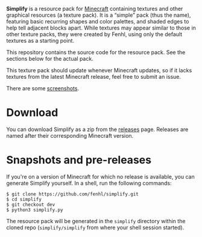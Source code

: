 **Simplify** is a resource pack for [Minecraft][] containing textures and other graphical resources (a texture pack). It is a “simple” pack (thus the name), featuring basic recurring shapes and color palettes, and shaded edges to help tell adjacent blocks apart. While textures may appear similar to those in other texture packs, they were created by Fenhl, using only the default textures as a starting point.

This repository contains the source code for the resource pack. See the sections below for the actual pack.

This texture pack should update whenever Minecraft updates, so if it lacks textures from the latest Minecraft release, feel free to submit an issue.

There are some [screenshots][].

Download
========

You can download Simplify as a zip from the [releases][] page. Releases are named after their corresponding Minecraft version.

Snapshots and pre-releases
==========================

If you're on a version of Minecraft for which no release is available, you can generate Simplify yourself. In a shell, run the following commands:

```shellsession
$ git clone https://github.com/fenhl/simplify.git
$ cd simplify
$ git checkout dev
$ python3 simplify.py
```

The resource pack will be generated in the `simplify` directory within the cloned repo (`simplify/simplify` from where your shell session started).

[Minecraft]: http://minecraft.net/ (Minecraft)
[releases]: https://github.com/fenhl/simplify/releases (GitHub: fenhl: simplify: releases)
[screenshots]: http://fenhl.net/mc/simplify.php (Fenhl: Simplify: Screenshots)
